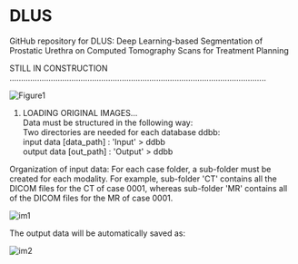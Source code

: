 # DLUS
GitHub repository for DLUS: Deep Learning-based Segmentation of Prostatic Urethra on Computed Tomography Scans for Treatment Planning

STILL IN CONSTRUCTION ................................................................................................................

![Figure1](https://user-images.githubusercontent.com/83298381/226644663-d59dfd54-1c1d-40e8-9a87-089862e4a396.png)



1. LOADING ORIGINAL IMAGES...                                                                                                                                         
Data must be structured in the following way:                                                                                                                         
  Two directories are needed for each database ddbb:                                                                                                                   
    input data    [data_path] : 'Input' > ddbb                                                                                                                         
    output data    [out_path] : 'Output' > ddbb                                                                                                                       
    
  Organization of input data: For each case folder, a sub-folder must be created for each modality. For example, sub-folder 'CT' contains all the DICOM files for the CT of case 0001, whereas sub-folder 'MR' contains all of the DICOM files for the MR of case 0001.
  
  
![im1](https://user-images.githubusercontent.com/83298381/226656731-c304ab0e-67ea-4be0-a3a4-e6b92797272e.png)

  
  
  The output data will be automatically saved as: 
  
  ![im2](https://user-images.githubusercontent.com/83298381/226656757-c1e38fdb-710d-4431-8343-3dec33ca8c94.png)


